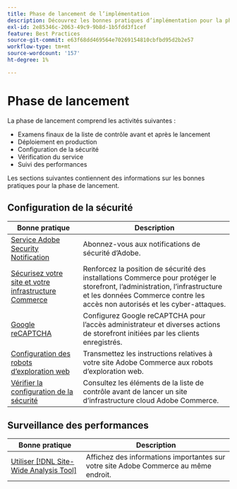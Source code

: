```yaml
---
title: Phase de lancement de l’implémentation
description: Découvrez les bonnes pratiques d’implémentation pour la phase de lancement des projets Adobe Commerce.
exl-id: 2e85346c-2063-49c9-9b8d-1b5fdd3f1cef
feature: Best Practices
source-git-commit: e63f68dd469564e70269154810cbfbd95d2b2e57
workflow-type: tm+mt
source-wordcount: '157'
ht-degree: 1%

---
```


# Phase de lancement

La phase de lancement comprend les activités suivantes :

- Examens finaux de la liste de contrôle avant et après le lancement
- Déploiement en production
- Configuration de la sécurité
- Vérification du service
- Suivi des performances

Les sections suivantes contiennent des informations sur les bonnes pratiques pour la phase de lancement.

## Configuration de la sécurité

| Bonne pratique | Description |
|------------------------------------------------------------------------------------------------------------------------------------|--------------------------------------------------------------------------------------------------------------------------------------------------------------------------|
| [Service Adobe Security Notification](https://www.adobe.com/subscription/adbeSecurityNotifications.html) | Abonnez-vous aux notifications de sécurité d’Adobe. |
| [Sécurisez votre site et votre infrastructure Commerce](security-best-practices.md) | Renforcez la position de sécurité des installations Commerce pour protéger le storefront, l’administration, l’infrastructure et les données Commerce contre les accès non autorisés et les cyber-attaques. |
| [Google reCAPTCHA](https://experienceleague.adobe.com/docs/commerce-admin/systems/security/captcha/security-google-recaptcha.html) | Configurez Google reCAPTCHA pour l’accès administrateur et diverses actions de storefront initiées par les clients enregistrés. |
| [Configuration des robots d’exploration web](robots-txt.md) | Transmettez les instructions relatives à votre site Adobe Commerce aux robots d’exploration web. |
| [Vérifier la configuration de la sécurité](https://experienceleague.adobe.com/docs/commerce-cloud-service/user-guide/launch/checklist.html) | Consultez les éléments de la liste de contrôle avant de lancer un site d’infrastructure cloud Adobe Commerce. |

## Surveillance des performances

| Bonne pratique | Description |
|------------------------------------------------------------------------------------------------------------------------------------------------|----------------------------------------------------------------------|
| [Utiliser  [!DNL Site-Wide Analysis Tool]](../../../tools/site-wide-analysis-tool/intro.md#integrations-with-other-adobe-commerce-support-tools) | Affichez des informations importantes sur votre site Adobe Commerce au même endroit. |

